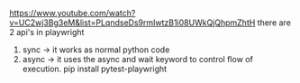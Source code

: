 https://www.youtube.com/watch?v=UC2wj3Bg3eM&list=PLqndseDs9rmIwtzB1i08UWkQjQhpmZhtH
there are 2 api's in playwright 
1. sync -> it works as normal python code
2. async ->  it uses the async and wait keyword to control flow of execution.
pip install pytest-playwright
